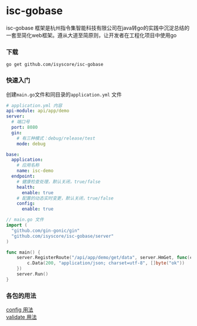 # isc-gobase

isc-gobase 框架是杭州指令集智能科技有限公司在java转go的实践中沉淀总结的一套至简化web框架。遵从大道至简原则，让开发者在工程化项目中使用go

### 下载
```shell
go get github.com/isyscore/isc-gobase
```

### 快速入门
创建`main.go`文件和同目录的`application.yml` 文件

```yaml
# application.yml 内容
api-module: api/app/demo
server:
  # 端口号
  port: 8080
  gin:
    # 有三种模式：debug/release/test
    mode: debug

base:
  application:
    # 应用名称
    name: isc-demo
  endpoint:
    # 健康检查处理，默认关闭，true/false
    health:
      enable: true
    # 配置的动态实时变更，默认关闭，true/false
    config:
      enable: true
```
```go
// main.go 文件
import (
  "github.com/gin-gonic/gin"
  "github.com/isyscore/isc-gobase/server"
)

func main() {
    server.RegisterRoute("/api/app/demo/get/data", server.HmGet, func(c *gin.Context) {
        c.Data(200, "application/json; charset=utf-8", []byte("ok"))
    })
    server.Run()
}
```

### 各包的用法

[config 用法](/config)<br/>
[validate 用法](/validate)






